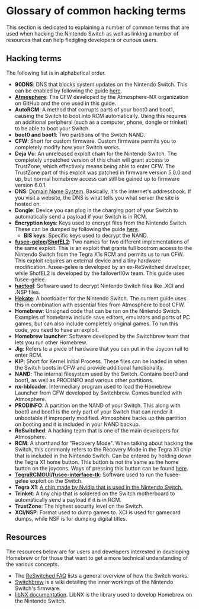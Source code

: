 # Glossary of common hacking terms

This section is dedicated to explaining a number of common terms that are used when hacking the Nintendo Switch as well as linking a number of resources that can help fledgling developers or curious users.

## Hacking terms

The following list is in alphabetical order.

- **90DNS**: DNS that blocks system updates on the Nintendo Switch. This can be enabled by following the guide [here](blocking_nintendo.md).
- **[Atmosphere](https://github.com/Atmosphere-NX/Atmosphere)**: The CFW developed by the Atmosphere-NX organization on GitHub and the one used in this guide.
- **AutoRCM**: A method that corrupts parts of your boot0 and boot1, causing the Switch to boot into RCM automatically. Using this requires an additional peripheral (such as a computer, phone, dongle or trinket) to be able to boot your Switch.
- **boot0 and boot1**: Two partitions of the Switch NAND.
- **CFW**: Short for custom firmware. Custom firmware permits you to completely modify how your Switch works.
- **Deja Vu**: An unreleased exploit chain for the Nintendo Switch. The completely unpatched version of this chain will grant access to TrustZone, which effectively means being able to enter CFW. The TrustZone part of this exploit was patched in firmware version 5.0.0 and up, but normal homebrew access can still be gained up to firmware version 6.0.1.
- **DNS**: [Domain Name System](https://en.wikipedia.org/wiki/Domain_Name_System). Basically, it's the internet's addressbook. If you visit a website, the DNS is what tells you what server the site is hosted on.
- **Dongle**: Device you can plug in the charging port of your Switch to automatically send a payload if your Switch is in RCM.
- **Encryption keys**: Keys used to encrypt files from the Nintendo Switch. These can be dumped by following the guide [here](dumping_title_keys.md).
  - **BIS keys**: Specific keys used to decrypt the NAND.
- **[fusee-gelee](https://github.com/Qyriad/fusee-launcher/blob/master/report/fusee_gelee.md)/[ShofEL2](https://github.com/fail0verflow/shofel2)**: Two names for two different implementations of the same exploit. This is an exploit that grants full bootrom access to the Nintendo Switch from the Tegra X1s RCM and permits us to run CFW. This exploit requires an external device and a tiny hardware modification. fusee-gelee is developed by an ex-ReSwitched developer, while ShofEL2 is developed by the failoverfl0w team. This guide uses fusee-gelee.
- **[hactool](https://github.com/SciresM/hactool)**: Software used to decrypt Nintendo Switch files like .XCI and .NSP files.
- **[Hekate](https://github.com/CTCaer/hekate)**: A bootloader for the Nintendo Switch. The current guide uses this in combination with essential files from Atmosphère to boot CFW.
- **Homebrew**: Unsigned code that can be ran on the Nintendo Switch. Examples of homebrew include save editors, emulators and ports of PC games, but can also include completely original games. To run this code, you need to have an exploit.
- **Homebrew launcher**: Software developed by the Switchbrew team that lets you run other Homebrew.
- **Jig**: Refers to a piece of hardware that you can put in the Joycon rail to enter RCM.
- **KIP**: Short for Kernel Initial Process. These files can be loaded in when the Switch boots in CFW and provide additional functionality.
- **NAND**: The internal filesystem used by the Switch. Contains boot0 and boot1, as well as PRODINFO and various other partitions.
- **nx-hbloader**: Intermediary program used to load the Homebrew Launcher from CFW developed by Switchbrew. Comes bundled with Atmosphere.
- **PRODINFO**: A partition on the NAND of your Switch. This along with boot0 and boot1 is the only part of your Switch that can render it unbootable if improperly modified. Atmosphère backs up this partition on booting and it is included in your NAND backup.
- **ReSwitched**: A hacking team that is one of the main developers for Atmosphere.
- **RCM**: A shorthand for "Recovery Mode". When talking about hacking the Switch, this commonly refers to the Recovery Mode in the Tegra X1 chip that is included in the Nintendo Switch. Can be entered by holding down the Tegra X1 home button. This button is not the same as the home button on the joycons. Ways of pressing this button can be found [here](../user_guide/rcm/entering_rcm.md).
- **[TegraRCMGUI](https://github.com/eliboa/TegraRcmGUI/releases)/[fusee-interface-tk](https://github.com/nh-server/fusee-interfacee-tk/releases)**: Software used to run the fusee-gelee exploit on the Switch.
- **Tegra X1**: [A chip made by Nvidia that is used in the Nintendo Switch.](https://en.wikipedia.org/wiki/Tegra#Tegra_X1)
- **Trinket**: A tiny chip that is soldered on the Switch motherboard to automatically send a payload if it is in RCM.
- **TrustZone**: The highest security level on the Switch.
- **XCI/NSP**: Format used to dump games to. XCI is used for gamecard dumps, while NSP is for dumping digital titles.

## Resources

The resources below are for users and developers interested in developing Homebrew or for those that want to get a more technical understanding of the various concepts.

- The [ReSwitched FAQ](https://reswitched.github.io/faq/) lists a general overview of how the Switch works.
- [Switchbrew](https://switchbrew.org) is a wiki detailing the inner workings of the Nintendo Switch's firmware.
- [libNX documentation](https://switchbrew.github.io/libnx/index.html). LibNX is the library used to develop Homebrew on the Nintendo Switch.
